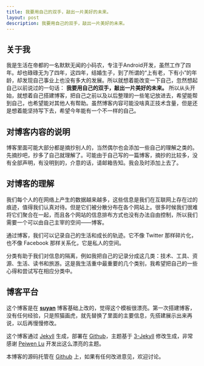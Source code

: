 ```yaml
---
title: 我要用自己的双手，敲出一片美好的未来。
layout: post
description: 我要用自己的双手，敲出一片美好的未来。
---
```


## 关于我

我是生活在帝都的一名默默无闻的小码农，专注于Android开发，虽然工作了四年。却也碌碌无为了四年，这四年，结婚生子，到了所谓的“上有老，下有小”的年龄，却发现自己事业上也没有多大的发展。所以就想着能改变一下自己，忽然想起自己以前说过的一句话： **我要用自己的双手，敲出一片美好的未来。** 所以从头开始，就想着自己搭建博客，把自己之前以及以后整理的一些笔记放进去，希望能帮到自己，也希望能对其他人有帮助。虽然博客内容可能没啥真正技术含量，但是还是想着能坚持写下去，希望今年能有一个不一样的自己。

## 对博客内容的说明
博客里面可能大部分都是摘抄别人的，当然偶尔也会添加一些自己的理解之类的。先摘抄吧，抄多了自己就理解了。可能由于自己写的一篇博客，摘抄的比较多，没有全部声明，有没明到的，介意的话，请邮箱告知。我会及时添加上去了。

## 对博客的理解

我们每个人的在网络上产生的数据越来越多，这些信息是我们在互联网上存在过的痕迹，值得我们认真对待。但是它们被分散分布在各个网站上。很多时候我们很难将它们聚合在一起，而且各个网站的信息排布方式也没有办法自由控制，所以我们需要一个可以由自己主宰的空间——博客。

通过博客，我们可以记录自己的生活和成长的轨迹。它不像 Twitter 那样碎片化，也不像 Facebook 那样关系化，它是私人的空间。

分类有助于我们对信息的隔离，例如我把自己的记录分成这几类：技术、工具、资源、生活、读书和旅游。这是我生活重中最重要的几个类别，我希望把自己的一些心得和尝试写在相应分类中。

## 博客平台

这个博客是在 **[suyan](https://github.com/suyan/suyan.github.io)** 博客基础上改的，觉得这个模板很漂亮。第一次搭建博客，没有任何经验，只是照猫画虎，就先替换了里面的主要信息，先搭建展示出来再说，以后再慢慢修改。

这个博客通过 [Jekyll](http://jekyllrb.com/) 生成，部署在 [Github](https://pages.github.com)，主题基于 [3-Jekyll](https://github.com/P233/3-Jekyll) 修改生成，非常感谢 [Peiwen Lu](https://github.com/P233) 开发出这么漂亮的主题。

本博客的源码托管在 [Github](https://github.com/hoyouly/hoyouly.github.io) 上，如果有任何改进意见，欢迎讨论。
